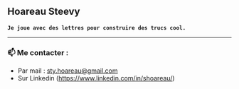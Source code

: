 ## Hoareau Steevy

**`Je joue avec des lettres pour construire des trucs cool.`**
***


### 📫 Me contacter :

- Par mail : sty.hoareau@gmail.com
- Sur Linkedin (https://www.linkedin.com/in/shoareau/)

<!--
**Hosaro/Hosaro** is a ✨ _special_ ✨ repository because its `README.md` (this file) appears on your GitHub profile.

Here are some ideas to get you started:

- 🔭 I’m currently working on ...
- 🌱 I’m currently learning ...
- 👯 I’m looking to collaborate on ...
- 🤔 I’m looking for help with ...
- 💬 Ask me about ...
- 📫 How to reach me: ...
- 😄 Pronouns: ...
- ⚡ Fun fact: ...
-->
